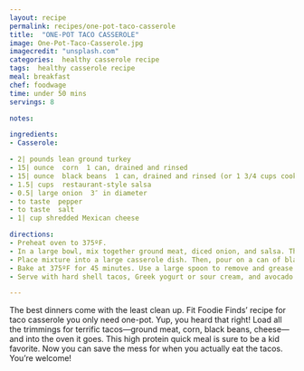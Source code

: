 ```yaml
---
layout: recipe
permalink: recipes/one-pot-taco-casserole
title:  "ONE-POT TACO CASSEROLE"
image: One-Pot-Taco-Casserole.jpg
imagecredit: "unsplash.com"
categories:  healthy casserole recipe
tags:  healthy casserole recipe
meal: breakfast
chef: foodwage
time: under 50 mins
servings: 8

notes:

ingredients:
- Casserole:

- 2| pounds lean ground turkey
- 15| ounce  corn  1 can, drained and rinsed
- 15| ounce  black beans  1 can, drained and rinsed (or 1 3/4 cups cooked)
- 1.5| cups  restaurant-style salsa
- 0.5| large onion  3″ in diameter
- to taste  pepper
- to taste  salt
- 1| cup shredded Mexican cheese

directions:
- Preheat oven to 375ºF.
- In a large bowl, mix together ground meat, diced onion, and salsa. Then, season with taco seasoning, salt, and pepper.
- Place mixture into a large casserole dish. Then, pour on a can of black beans and corn.
- Bake at 375ºF for 45 minutes. Use a large spoon to remove and grease that has come to the top. Sprinkle on cheese, place back in the oven for about 30 more minutes. Remove any more grease that has come to the top.
- Serve with hard shell tacos, Greek yogurt or sour cream, and avocado.

---
```


The best dinners come with the least clean up. Fit Foodie Finds’ recipe for taco casserole you only need one-pot. Yup, you heard that right! Load all the trimmings for terrific tacos—ground meat, corn, black beans, cheese—and into the oven it goes. This high protein quick meal is sure to be a kid favorite. Now you can save the mess for when you actually eat the tacos. You’re welcome!